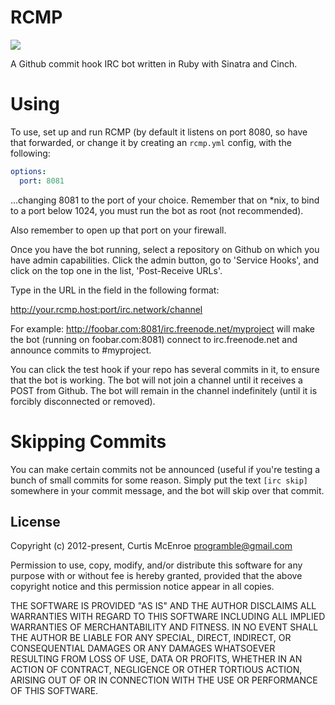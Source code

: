 # RCMP

![](http://stillmaintained.com/programble/rcmp.png)

A Github commit hook IRC bot written in Ruby with Sinatra and Cinch.

# Using

To use, set up and run RCMP (by default it listens on port 8080, so have that
forwarded, or change it by creating an `rcmp.yml` config, with the following:

```yaml
options:
  port: 8081
```

...changing 8081 to the port of your choice. Remember that on *nix, to bind
to a port below 1024, you must run the bot as root (not recommended).

Also remember to open up that port on your firewall.

Once you have the bot running, select a repository on Github on which you have
admin capabilities. Click the admin button, go to 'Service Hooks', and click
on the top one in the list, 'Post-Receive URLs'.

Type in the URL in the field in the following format:

http://your.rcmp.host:port/irc.network/channel

For example: http://foobar.com:8081/irc.freenode.net/myproject will make the
bot (running on foobar.com:8081) connect to irc.freenode.net and announce
commits to #myproject.

You can click the test hook if your repo has several commits in it, to ensure
that the bot is working. The bot will not join a channel until it receives a
POST from Github. The bot will remain in the channel indefinitely (until it is
forcibly disconnected or removed).

# Skipping Commits

You can make certain commits not be announced (useful if you're testing a bunch
of small commits for some reason. Simply put the text `[irc skip]` somewhere in
your commit message, and the bot will skip over that commit.

## License

Copyright (c) 2012-present, Curtis McEnroe <programble@gmail.com>

Permission to use, copy, modify, and/or distribute this software for any
purpose with or without fee is hereby granted, provided that the above
copyright notice and this permission notice appear in all copies.

THE SOFTWARE IS PROVIDED "AS IS" AND THE AUTHOR DISCLAIMS ALL WARRANTIES
WITH REGARD TO THIS SOFTWARE INCLUDING ALL IMPLIED WARRANTIES OF
MERCHANTABILITY AND FITNESS. IN NO EVENT SHALL THE AUTHOR BE LIABLE FOR
ANY SPECIAL, DIRECT, INDIRECT, OR CONSEQUENTIAL DAMAGES OR ANY DAMAGES
WHATSOEVER RESULTING FROM LOSS OF USE, DATA OR PROFITS, WHETHER IN AN
ACTION OF CONTRACT, NEGLIGENCE OR OTHER TORTIOUS ACTION, ARISING OUT OF
OR IN CONNECTION WITH THE USE OR PERFORMANCE OF THIS SOFTWARE.
